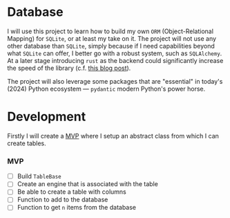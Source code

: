 # Database
I will use this project to learn how to build my own `ORM` (Object-Relational Mapping) for `SQLite`, or at least my take on it. The project will not use any other database than `SQLite`, simply because if I need capabilities beyond what `SQLite` can offer, I better go with a robust system, such as `SQLAlchemy`. At a later stage introducing `rust` as the backend could significantly increase the speed of the library (c.f. [this blog post](https://avi.im/blag/2021/fast-sqlite-inserts/)).

The project will also leverage some packages that are "essential" in today's (2024) Python ecosystem — `pydantic` modern Python's power horse.

# Development
Firstly I will create a [MVP](https://en.wikipedia.org/wiki/Minimum_viable_product) where I setup an abstract class from which I can create tables.
### MVP
- [ ] Build `TableBase`
- [ ] Create an engine that is associated with the table
- [ ] Be able to create a table with columns
- [ ] Function to add to the database
- [ ] Function to get `n` items from the database
